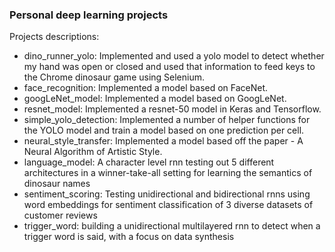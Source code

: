 ### Personal deep learning projects

Projects descriptions: 
- dino_runner_yolo: Implemented and used a yolo model to detect whether my hand was open or closed and used that information to feed keys to the Chrome dinosaur game using Selenium.
- face_recognition: Implemented a model based on FaceNet.
- googLeNet_model: Implemented a model based on GoogLeNet.
- resnet_model: Implemented a resnet-50 model in Keras and Tensorflow.
- simple_yolo_detection: Implemented a number of helper functions for the YOLO model and train a model based on one prediction per cell.
- neural_style_transfer: Implemented a model based off the paper - A Neural Algorithm of Artistic Style.
- language_model: A character level rnn testing out 5 different architectures in a winner-take-all setting for learning the semantics of dinosaur names
- sentiment_scoring: Testing unidirectional and bidirectional rnns using word embeddings for sentiment classification of 3 diverse datasets of customer reviews
- trigger_word: building a unidirectional multilayered rnn to detect when a trigger word is said, with a focus on data synthesis